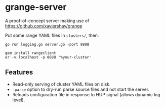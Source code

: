 grange-server
=============

A proof-of-concept server making use of https://github.com/xaviershay/grange

Put some range YAML files in `clusters/`, then:

    go run logging.go server.go -port 8888

    gem install rangeclient
    er -v localhost -p 8888 '%your-cluster'

Features
--------

* Read-only serving of cluster YAML files on disk.
* `-parse` option to dry-run parse source files and not start the server.
* Reloads configuration file in response to HUP signal (allows dynamic log
  level).
